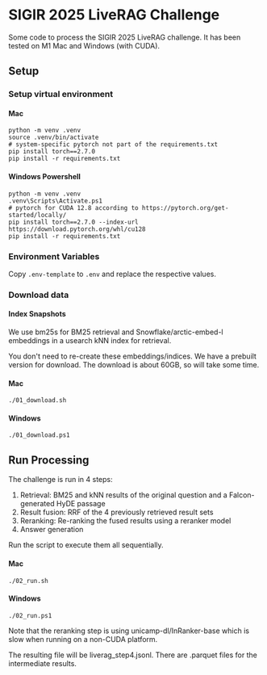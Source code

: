 # SIGIR 2025 LiveRAG Challenge

Some code to process the SIGIR 2025 LiveRAG challenge. It has been tested on M1 Mac and Windows (with CUDA).

## Setup

### Setup virtual environment

#### Mac
```
python -m venv .venv
source .venv/bin/activate
# system-specific pytorch not part of the requirements.txt
pip install torch==2.7.0
pip install -r requirements.txt
```

#### Windows Powershell
```
python -m venv .venv
.venv\Scripts\Activate.ps1
# pytorch for CUDA 12.8 according to https://pytorch.org/get-started/locally/
pip install torch==2.7.0 --index-url https://download.pytorch.org/whl/cu128
pip install -r requirements.txt
```

### Environment Variables

Copy `.env-template` to `.env` and replace the respective values.

### Download data

#### Index Snapshots

We use bm25s for BM25 retrieval and Snowflake/arctic-embed-l embeddings  in a usearch kNN index for retrieval.

You don't need to re-create these embeddings/indices. We have a prebuilt version for download.
The download is about 60GB, so will take some time.

#### Mac
```
./01_download.sh
```

#### Windows
```
./01_download.ps1
```

## Run Processing

The challenge is run in 4 steps:

1. Retrieval: BM25 and kNN results of the original question and a Falcon-generated HyDE passage
2. Result fusion: RRF of the 4 previously retrieved result sets
3. Reranking: Re-ranking the fused results using a reranker model
4. Answer generation

Run the script to execute them all sequentially.

#### Mac
```
./02_run.sh
```

#### Windows
```
./02_run.ps1
```

Note that the reranking step is using unicamp-dl/InRanker-base which is slow  when running on a non-CUDA platform.

The resulting file will be liverag_step4.jsonl. There are .parquet files for the intermediate results.
